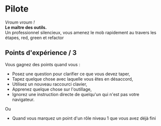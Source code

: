 # Pilote
_Vroum vroum !_  
__Le maître des outils.__  
Un professionnel silencieux, vous amenez le mob rapidement au travers les étapes, red, green et
 refactor
 
## Points d'expérience / 3 
Vous gagnez des points quand vous :
* Posez une question pour clarifier ce que vous devez taper,
* Tapez quelque chose avec laquelle vous êtes en désaccord,
* Utilisez un nouveau raccourci clavier,
* Apprenez quelque chose sur l'outillage,
* Ignorez une instruction directe de quelqu'un qui n'est pas votre navigateur.

Ou
* Quand vous marquez un point d'un rôle niveau 1 que vous avez déjà fini